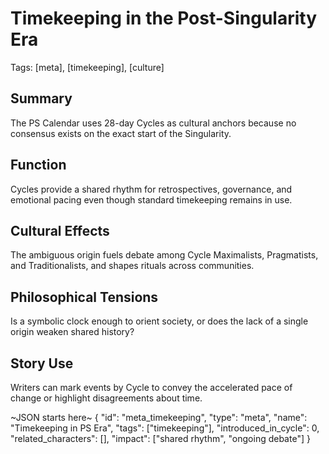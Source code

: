 # Timekeeping in the Post-Singularity Era
Tags: [meta], [timekeeping], [culture]

## Summary
The PS Calendar uses 28-day Cycles as cultural anchors because no consensus exists on the exact start of the Singularity.

## Function
Cycles provide a shared rhythm for retrospectives, governance, and emotional pacing even though standard timekeeping remains in use.

## Cultural Effects
The ambiguous origin fuels debate among Cycle Maximalists, Pragmatists, and Traditionalists, and shapes rituals across communities.

## Philosophical Tensions
Is a symbolic clock enough to orient society, or does the lack of a single origin weaken shared history?

## Story Use
Writers can mark events by Cycle to convey the accelerated pace of change or highlight disagreements about time.

~JSON starts here~
{
  "id": "meta_timekeeping",
  "type": "meta",
  "name": "Timekeeping in PS Era",
  "tags": ["timekeeping"],
  "introduced_in_cycle": 0,
  "related_characters": [],
  "impact": ["shared rhythm", "ongoing debate"]
}

